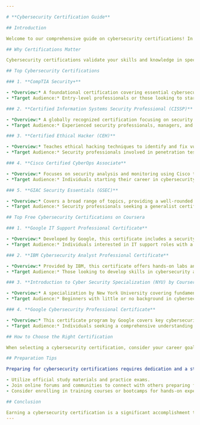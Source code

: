 ```yaml
---

# **Cybersecurity Certification Guide**

## Introduction

Welcome to our comprehensive guide on cybersecurity certifications! In today's rapidly evolving digital landscape, securing networks and data has become a top priority for individuals and organizations alike. One of the key ways to demonstrate your expertise and commitment to cybersecurity is through obtaining relevant certifications. This guide will walk you through some of the most widely recognized certifications in the field, including top free options available on Coursera.

## Why Certifications Matter

Cybersecurity certifications validate your skills and knowledge in specific areas of cybersecurity. They not only enhance your professional credibility but also open doors to new career opportunities. Employers often look for certified professionals as they provide assurance of a certain level of expertise and dedication to best practices.

## Top Cybersecurity Certifications

### 1. **CompTIA Security+**

- *Overview:* A foundational certification covering essential cybersecurity skills.
- *Target Audience:* Entry-level professionals or those looking to start a career in cybersecurity.

### 2. **Certified Information Systems Security Professional (CISSP)**

- *Overview:* A globally recognized certification focusing on security management and strategy.
- *Target Audience:* Experienced security professionals, managers, and executives.

### 3. **Certified Ethical Hacker (CEH)**

- *Overview:* Teaches ethical hacking techniques to identify and fix vulnerabilities.
- *Target Audience:* Security professionals involved in penetration testing and ethical hacking.

### 4. **Cisco Certified CyberOps Associate**

- *Overview:* Focuses on security analysis and monitoring using Cisco technologies.
- *Target Audience:* Individuals starting their career in cybersecurity operations.

### 5. **GIAC Security Essentials (GSEC)**

- *Overview:* Covers a broad range of topics, providing a well-rounded understanding of cybersecurity.
- *Target Audience:* Security professionals seeking a generalist certification.

## Top Free Cybersecurity Certifications on Coursera

### 1. **Google IT Support Professional Certificate**

- *Overview:* Developed by Google, this certificate includes a security module covering foundational cybersecurity topics.
- *Target Audience:* Individuals interested in IT support roles with a focus on cybersecurity.

### 2. **IBM Cybersecurity Analyst Professional Certificate**

- *Overview:* Provided by IBM, this certificate offers hands-on labs and covers practical cybersecurity skills.
- *Target Audience:* Those looking to develop skills in cybersecurity analysis.

### 3. **Introduction to Cyber Security Specialization (NYU) by Coursera**

- *Overview:* A specialization by New York University covering fundamental cybersecurity concepts.
- *Target Audience:* Beginners with little or no background in cybersecurity.

### 4. **Google Cybersecurity Professional Certificate**

- *Overview:* This certificate program by Google covers key cybersecurity concepts and is designed to prepare individuals for entry-level roles in IT support.
- *Target Audience:* Individuals seeking a comprehensive understanding of cybersecurity with a focus on Google Cloud Platform.

## How to Choose the Right Certification

When selecting a cybersecurity certification, consider your career goals, current skill level, and the specific areas of cybersecurity that interest you. Research the requirements, exam format, and the industry recognition of each certification to make an informed decision.

## Preparation Tips

Preparing for cybersecurity certifications requires dedication and a structured study plan. Here are some tips to help you succeed:

- Utilize official study materials and practice exams.
- Join online forums and communities to connect with others preparing for the same certification.
- Consider enrolling in training courses or bootcamps for hands-on experience.

## Conclusion

Earning a cybersecurity certification is a significant accomplishment that can propel your career forward. Whether you're just starting or looking to advance in your cybersecurity journey, the right certification can make a difference. Explore the options mentioned in this guide, set your goals, and getting started to becoming a certified cybersecurity professional!
---
```

